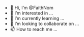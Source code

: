 - 👋 Hi, I’m @FaithNom
- 👀 I’m interested in ...
- 🌱 I’m currently learning ...
- 💞️ I’m looking to collaborate on ...
- 📫 How to reach me ...

<!---
FaithNom/FaithNom is a ✨ special ✨ repository because its `README.md` (this file) appears on your GitHub profile.
You can click the Preview link to take a look at your changes.
--->
